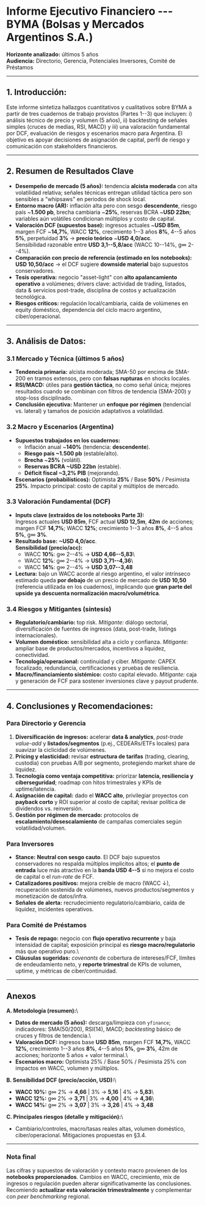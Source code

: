 # Informe Ejecutivo Financiero --- BYMA (Bolsas y Mercados Argentinos S.A.)

**Horizonte analizado:** últimos 5 años\
**Audiencia:** Directorio, Gerencia, Potenciales Inversores, Comité de
Préstamos

------------------------------------------------------------------------

## 1. Introducción:

Este informe sintetiza hallazgos cuantitativos y cualitativos sobre BYMA
a partir de tres cuadernos de trabajo provistos (Partes 1--3) que
incluyen: i) análisis técnico de precio y volumen (5 años), ii)
backtesting de señales simples (cruces de medias, RSI, MACD) y iii) una
valoración fundamental por DCF, evaluación de riesgos y escenarios macro
para Argentina. El objetivo es apoyar decisiones de asignación de
capital, perfil de riesgo y comunicación con stakeholders financieros.

------------------------------------------------------------------------

## 2. Resumen de Resultados Clave

-   **Desempeño de mercado (5 años):** tendencia **alcista moderada**
    con alta volatilidad relativa; señales técnicas entregan utilidad
    táctica pero son sensibles a "whipsaws" en periodos de shock local.
-   **Entorno macro (AR):** inflación alta pero con sesgo
    **descendente**, riesgo país \~**1.500 pb**, brecha cambiaria
    \~**25%**, reservas BCRA \~**USD 22bn**; variables aún volátiles
    condicionan múltiplos y costo de capital.
-   **Valoración DCF (supuestos base):** ingresos actuales \~**USD
    85m**, margen FCF \~**14,7%**, WACC **12%**, crecimiento 1--3 años
    **8%**, 4--5 años **5%**, perpetuidad **3%** → **precio teórico**
    \~**USD 4,0/acc**.\
    Sensibilidad razonable entre **USD 3,1--5,8/acc** (WACC 10--14%, g∞
    2--4%).
-   **Comparación con precio de referencia (estimado en los
    notebooks):** **USD 10,50/acc** → el DCF sugiere **downside
    material** bajo supuestos conservadores.
-   **Tesis operativa:** negocio "asset-light" con **alto apalancamiento
    operativo** a volúmenes; drivers clave: actividad de trading,
    listados, data & servicios post-trade, disciplina de costos y
    actualización tecnológica.
-   **Riesgos críticos:** regulación local/cambiaria, caída de volúmenes
    en equity doméstico, dependencia del ciclo macro argentino,
    ciber/operacional.

------------------------------------------------------------------------

## 3. Análisis de Datos:

### 3.1 Mercado y Técnica (últimos 5 años)

-   **Tendencia primaria:** alcista moderada; SMA-50 por encima de
    SMA-200 en tramos extensos, pero con **falsas rupturas** en shocks
    locales.
-   **RSI/MACD:** útiles para **gestión táctica**, no como señal única;
    mejores resultados cuando se combinan con filtros de tendencia
    (SMA-200) y stop-loss disciplinado.
-   **Conclusión ejecutiva:** Mantener un **enfoque por régimen**
    (tendencial vs. lateral) y tamaños de posición adaptativos a
    volatilidad.

### 3.2 Macro y Escenarios (Argentina)

-   **Supuestos trabajados en los cuadernos:**
    -   Inflación anual \~**140%** (tendencia: **descendente**).
    -   **Riesgo país \~1.500 pb** (estable/alto).
    -   **Brecha** \~**25%** (volátil).
    -   **Reservas BCRA \~USD 22bn** (estable).
    -   **Déficit fiscal \~3,2% PIB** (mejorando).
-   **Escenarios (probabilísticos):** Optimista **25%** / Base **50%** /
    Pesimista **25%**. Impacto principal: costo de capital y múltiplos
    de mercado.

### 3.3 Valoración Fundamental (DCF)

-   **Inputs clave (extraídos de los notebooks Parte 3):**\
    Ingresos actuales **USD 85m**, FCF actual **USD 12,5m**, **42m** de
    acciones; margen FCF **14,7%**; WACC **12%**; crecimiento 1--3 años
    **8%**, 4--5 años **5%**, g∞ **3%**.
-   **Resultado base:** **\~USD 4,0/acc**.\
    **Sensibilidad (precio/acc):**
    -   WACC **10%**: g∞ 2--4% → **USD 4,66--5,83**\
    -   WACC **12%**: g∞ 2--4% → **USD 3,71--4,36**\
    -   WACC **14%**: g∞ 2--4% → **USD 3,07--3,48**
-   **Lectura:** bajo un WACC acorde al riesgo argentino, el valor
    intrínseco estimado queda **por debajo** de un precio de mercado de
    **USD 10,50** (referencia utilizada en los cuadernos), implicando
    que **gran parte del upside ya descuenta normalización
    macro/volumétrica**.

### 3.4 Riesgos y Mitigantes (síntesis)

-   **Regulatorio/cambiario:** top risk. *Mitigante:* diálogo sectorial,
    diversificación de fuentes de ingresos (data, post-trade, listings
    internacionales).
-   **Volumen doméstico:** sensibilidad alta a ciclo y confianza.
    *Mitigante:* ampliar base de productos/mercados, incentivos a
    liquidez, conectividad.
-   **Tecnología/operacional:** continuidad y ciber. *Mitigante:* CAPEX
    focalizado, redundancia, certificaciones y pruebas de resiliencia.
-   **Macro/financiamiento sistémico:** costo capital elevado.
    *Mitigante:* caja y generación de FCF para sostener inversiones
    clave y payout prudente.

------------------------------------------------------------------------

## 4. Conclusiones y Recomendaciones:

### Para Directorio y Gerencia

1.  **Diversificación de ingresos:** acelerar **data & analytics**,
    *post-trade value-add* y **listados/segmentos** (p.ej., CEDEARs/ETFs
    locales) para suavizar la ciclicidad de volúmenes.
2.  **Pricing y elasticidad:** revisar **estructura de tarifas**
    (trading, clearing, custodia) con pruebas A/B por segmento,
    protegiendo market share de liquidez.
3.  **Tecnología como ventaja competitiva:** priorizar **latencia,
    resiliencia y ciberseguridad**; roadmap con hitos trimestrales y
    KPIs de uptime/latencia.
4.  **Asignación de capital:** dado el **WACC alto**, privilegiar
    proyectos con **payback corto** y ROI superior al costo de capital;
    revisar política de dividendos vs. reinversión.
5.  **Gestión por régimen de mercado:** protocolos de
    **escalamiento/desescalamiento** de campañas comerciales según
    volatilidad/volumen.

### Para Inversores

-   **Stance:** **Neutral con sesgo cauto**. El DCF bajo supuestos
    conservadores no respalda múltiplos implícitos altos; el **punto de
    entrada** luce más atractivo en la **banda USD 4--5** si no mejora
    el costo de capital o el *run-rate* de FCF.
-   **Catalizadores positivos:** mejora creíble de macro (WACC ↓),
    recuperación sostenida de volúmenes, nuevos productos/segmentos y
    monetización de datos/infra.
-   **Señales de alerta:** recrudecimiento regulatorio/cambiario, caída
    de liquidez, incidentes operativos.

### Para Comité de Préstamos

-   **Tesis de repago:** negocio con **flujo operativo recurrente** y
    baja intensidad de capital; exposición principal es **riesgo
    macro/regulatorio** más que operativo puro.\
-   **Cláusulas sugeridas:** *covenants* de cobertura de intereses/FCF,
    límites de endeudamiento neto, y **reporte trimestral** de KPIs de
    volumen, uptime, y métricas de ciber/continuidad.

------------------------------------------------------------------------

## Anexos

**A. Metodología (resumen):**\
- **Datos de mercado (5 años):** descarga/limpieza con `yfinance`;
indicadores: SMA(50/200), RSI(14), MACD; *backtesting* básico de cruces
y filtros de tendencia.\
- **Valoración DCF:** ingresos base **USD 85m**, margen FCF **14,7%**,
WACC **12%**, crecimiento 1--3 años **8%**, 4--5 años **5%**, g∞ **3%**,
42m de acciones; horizonte 5 años + valor terminal.\
- **Escenarios macro:** Optimista 25% / Base 50% / Pesimista 25% con
impactos en WACC, volumen y múltiplos.

**B. Sensibilidad DCF (precio/acción, USD):**\
- **WACC 10%:** g∞ 2% → **4,66** \| 3% → **5,16** \| 4% → **5,83**\
- **WACC 12%:** g∞ 2% → **3,71** \| 3% → **4,00** \| 4% → **4,36**\
- **WACC 14%:** g∞ 2% → **3,07** \| 3% → **3,26** \| 4% → **3,48**

**C. Principales riesgos (detalle y mitigación):**\
- Cambiario/controles, macro/tasas reales altas, volumen doméstico,
ciber/operacional. Mitigaciones propuestas en §3.4.

------------------------------------------------------------------------

### Nota final

Las cifras y supuestos de valoración y contexto macro provienen de los
**notebooks proporcionados**. Cambios en WACC, crecimiento, mix de
ingresos o regulación pueden alterar significativamente las
conclusiones. Recomiendo **actualizar esta valoración trimestralmente**
y complementar con *peer benchmarking* regional.
